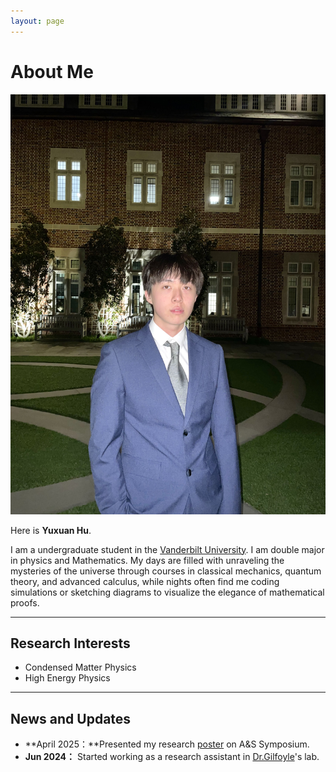 ```yaml
---
layout: page
---
```


# About Me

<img src="images/yuxuanhu(1).jpg" alt="Yuxuan Hu" class="floatpic">

Here is **Yuxuan Hu**.<br>

I am a undergraduate student in the [Vanderbilt University](https://www.vanderbilt.edu/). I am double major in physics and Mathematics. My days are filled with unraveling the mysteries of the universe through courses in classical mechanics, quantum theory, and advanced calculus, while nights often find me coding simulations or sketching diagrams to visualize the elegance of mathematical proofs.

---

## Research Interests

- Condensed Matter Physics
- High Energy Physics

---

## News and Updates

- **April 2025：**Presented my research [poster](/file/poster%20draft.pdf) on A&S Symposium.
- **Jun 2024：** Started working as a research assistant in [Dr.Gilfoyle](https://facultystaff.richmond.edu/~ggilfoyl/GPGHome.html)'s lab.

<br>

